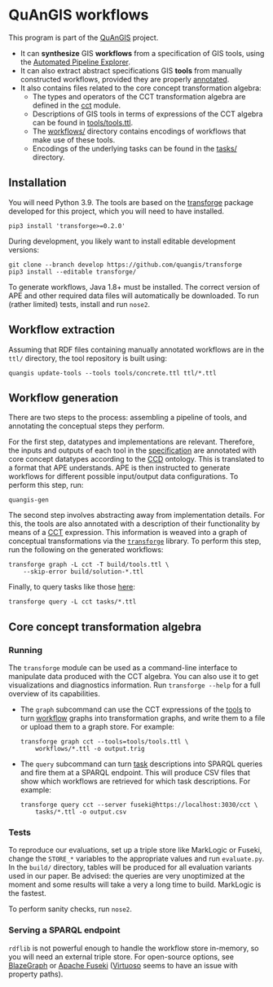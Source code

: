 # QuAnGIS workflows

This program is part of the [QuAnGIS][quangis] project.

-   It can **synthesize** GIS **workflows** from a specification of GIS 
    tools, using the [Automated Pipeline Explorer][ape].
-   It can also extract abstract specifications GIS **tools** from 
    manually constructed workflows, provided they are properly 
    [annotated][annot].
-   It also contains files related to the core concept transformation 
    algebra:
    -   The types and operators of the CCT transformation algebra are 
        defined in the [cct](cct/language.py) module.
    -   Descriptions of GIS tools in terms of expressions of the CCT algebra 
        can be found in [tools/tools.ttl](tools/tools.ttl).
    -   The [workflows/](workflows/) directory contains encodings of 
        workflows that make use of these tools.
    -   Encodings of the underlying tasks can be found in the 
        [tasks/](tasks/) directory.


## Installation

You will need Python 3.9. The tools are based on the 
[transforge](https://github.com/quangis/transforge) package developed 
for this project, which you will need to have installed.

    pip3 install 'transforge>=0.2.0'

During development, you likely want to install editable development 
versions:

    git clone --branch develop https://github.com/quangis/transforge
    pip3 install --editable transforge/

To generate workflows, Java 1.8+ must be installed. The correct version 
of APE and other required data files will automatically be downloaded. 
To run (rather limited) tests, install and run `nose2`.


## Workflow extraction

Assuming that RDF files containing manually annotated workflows are in 
the `ttl/` directory, the tool repository is built using:

    quangis update-tools --tools tools/concrete.ttl ttl/*.ttl


## Workflow generation

There are two steps to the process: assembling a pipeline of tools, and 
annotating the conceptual steps they perform.

For the first step, datatypes and implementations are relevant. 
Therefore, the inputs and outputs of each tool in the 
[specification][tools] are annotated with core concept datatypes 
according to the [CCD][ccd] ontology. This is translated to a format 
that APE understands. APE is then instructed to generate workflows for 
different possible input/output data configurations. To perform this 
step, run:

    quangis-gen

The second step involves abstracting away from implementation details. 
For this, the tools are also annotated with a description of their 
functionality by means of a [CCT][cct] expression. This information is 
weaved into a graph of conceptual transformations via the 
[`transforge`][tf] library. To perform this step, run the following on 
the generated workflows:

    transforge graph -L cct -T build/tools.ttl \
        --skip-error build/solution-*.ttl

Finally, to query tasks like those 
[here](https://github.com/quangis/cct/tree/master/tasks):

    transforge query -L cct tasks/*.ttl


## Core concept transformation algebra

### Running

The `transforge` module can be used as a command-line interface to 
manipulate data produced with the CCT algebra. You can also use it to 
get visualizations and diagnostics information. Run `transforge --help` 
for a full overview of its capabilities.

-   The `graph` subcommand can use the CCT expressions of the 
    [tools](tools/tools.ttl) to turn [workflow](workflows/) graphs into 
    transformation graphs, and write them to a file or upload them to a 
    graph store. For example:
    ```
    transforge graph cct --tools=tools/tools.ttl \
        workflows/*.ttl -o output.trig
    ```

-   The `query` subcommand can turn [task](tasks/) descriptions into 
    SPARQL queries and fire them at a SPARQL endpoint. This will produce 
    CSV files that show which workflows are retrieved for which task 
    descriptions. For example:
    ```
    transforge query cct --server fuseki@https://localhost:3030/cct \
        tasks/*.ttl -o output.csv
    ```


### Tests

To reproduce our evaluations, set up a triple store like MarkLogic or Fuseki, 
change the `STORE_*` variables to the appropriate values and run `evaluate.py`. 
In the `build/` directory, tables will be produced for all evaluation variants 
used in our paper. Be advised: the queries are very unoptimized at the moment 
and some results will take a very a long time to build. MarkLogic is the 
fastest.

To perform sanity checks, run `nose2`.



### Serving a SPARQL endpoint

`rdflib` is not powerful enough to handle the workflow store in-memory, 
so you will need an external triple store. For open-source options, see 
[BlazeGraph](https://blazegraph.com/) or [Apache 
Fuseki](https://jena.apache.org/) 
([Virtuoso](https://virtuoso.openlinksw.com/) seems to have an issue 
with property paths).

[annot]: https://github.com/quangis/QuAnGIS_workflow_annotation
[quangis]: https://questionbasedanalysis.com/
[ccd]: http://geographicknowledge.de/vocab/CoreConceptData.rdf
[jpype]: https://jpype.readthedocs.io/
[ape]: https://github.com/sanctuuary/APE
[aped]: https://ape-framework.readthedocs.io/
[cct]: https://github.com/quangis/cct
[tf]: https://github.com/quangis/transforge
[tools]: https://raw.githubusercontent.com/quangis/cct/master/tools/tools.ttl
[tools2]: https://github.com/simonscheider/QuAnGIS/tree/master/ToolRepository/ToolDescription.ttl



